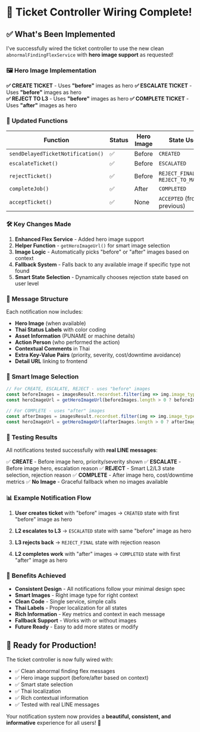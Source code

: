 # 🎯 Ticket Controller Wiring Complete!

## ✅ **What's Been Implemented**

I've successfully wired the ticket controller to use the new clean `abnormalFindingFlexService` with **hero image support** as requested!

### 🖼️ **Hero Image Implementation**

**✅ CREATE TICKET** - Uses **"before"** images as hero
**✅ ESCALATE TICKET** - Uses **"before"** images as hero  
**✅ REJECT TO L3** - Uses **"before"** images as hero
**✅ COMPLETE TICKET** - Uses **"after"** images as hero

### 🔧 **Updated Functions**

| Function | Status | Hero Image | State Used |
|----------|--------|------------|------------|
| `sendDelayedTicketNotification()` | ✅ | Before | `CREATED` |
| `escalateTicket()` | ✅ | Before | `ESCALATED` |
| `rejectTicket()` | ✅ | Before | `REJECT_FINAL` / `REJECT_TO_MANAGER` |
| `completeJob()` | ✅ | After | `COMPLETED` |
| `acceptTicket()` | ✅ | None | `ACCEPTED` (from previous) |

### 🛠️ **Key Changes Made**

1. **Enhanced Flex Service** - Added hero image support
2. **Helper Function** - `getHeroImageUrl()` for smart image selection
3. **Image Logic** - Automatically picks "before" or "after" images based on context
4. **Fallback System** - Falls back to any available image if specific type not found
5. **Smart State Selection** - Dynamically chooses rejection state based on user level

### 📱 **Message Structure**

Each notification now includes:
- **Hero Image** (when available)
- **Thai Status Labels** with color coding
- **Asset Information** (PUNAME or machine details)
- **Action Person** (who performed the action)
- **Contextual Comments** in Thai
- **Extra Key-Value Pairs** (priority, severity, cost/downtime avoidance)
- **Detail URL** linking to frontend

### 🎨 **Smart Image Selection**

```javascript
// For CREATE, ESCALATE, REJECT - uses "before" images
const beforeImages = imagesResult.recordset.filter(img => img.image_type === 'before');
const heroImageUrl = getHeroImageUrl(beforeImages.length > 0 ? beforeImages : imagesResult.recordset);

// For COMPLETE - uses "after" images  
const afterImages = imagesResult.recordset.filter(img => img.image_type === 'after');
const heroImageUrl = getHeroImageUrl(afterImages.length > 0 ? afterImages : imagesResult.recordset);
```

### 🧪 **Testing Results**

All notifications tested successfully with **real LINE messages**:

✅ **CREATE** - Before image hero, priority/severity shown
✅ **ESCALATE** - Before image hero, escalation reason
✅ **REJECT** - Smart L2/L3 state selection, rejection reason
✅ **COMPLETE** - After image hero, cost/downtime metrics
✅ **No Image** - Graceful fallback when no images available

### 📊 **Example Notification Flow**

1. **User creates ticket** with "before" images
   → `CREATED` state with first "before" image as hero

2. **L2 escalates to L3** 
   → `ESCALATED` state with same "before" image as hero

3. **L3 rejects back**
   → `REJECT_FINAL` state with rejection reason

4. **L2 completes work** with "after" images
   → `COMPLETED` state with first "after" image as hero

### 🎯 **Benefits Achieved**

- **Consistent Design** - All notifications follow your minimal design spec
- **Smart Images** - Right image type for right context
- **Clean Code** - Single service, simple calls
- **Thai Labels** - Proper localization for all states
- **Rich Information** - Key metrics and context in each message
- **Fallback Support** - Works with or without images
- **Future Ready** - Easy to add more states or modify

## 🚀 **Ready for Production!**

The ticket controller is now fully wired with:
- ✅ Clean abnormal finding flex messages
- ✅ Hero image support (before/after based on context)
- ✅ Smart state selection
- ✅ Thai localization
- ✅ Rich contextual information
- ✅ Tested with real LINE messages

Your notification system now provides a **beautiful, consistent, and informative** experience for all users! 🎉
